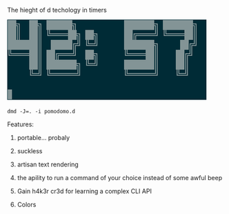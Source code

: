 The hieght of d techology in timers

![screenshot.png](screenshot.png)

`dmd -J=. -i pomodomo.d`

Features:

1. portable... probaly

2. suckless

3. artisan text rendering

4. the apility to run a command of your choice instead of some awful beep

5. Gain h4k3r cr3d for learning a complex CLI API

6. Colors